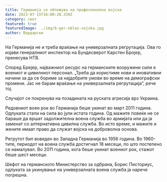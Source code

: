 ```yaml
---
title: Германија се обложува на професионална војска
date: 2023-07-15T16:00:28.339Z
category: свет
featured: true
featuredImage: ../img/6-ger-oblaz-vojska.jpg
author: Вардарски
---
```

На Германија не и треба враќање на универзалната регрутација. Ова го изјави генералниот инспектор на Бундесверот Карстен Бројер, пренесува НТВ.

Според Брејер, најважниот ресурс на германските вооружени сили е воениот и цивилниот персонал. „Треба да користиме нови и иновативни начини за да се бориме за најдобрите умови во време на демографски промени. Јас не барам враќање на универзалната регрутација“, рече тој.

Случајот се покренува на позадината на руската агресија врз Украина.

Редовниот воен рок во Германија беше укинат во март 2011 година. Одлуката стапи на сила во јули истата година. Од мажите повеќе не се бараше да вршат задолжителна воена служба во армијата или да ја заменат со алтернативна цивилна служба. Во исто време, и мажите и жените имаат право да служат војска на доброволна основа.

Регрутот бил воведен во Западна Германија во 1956 година. Во 1960-тите, периодот на воена служба достигнал 18 месеци, по што постепено се намалувал. Во 2011 година, кога беше укинат воениот рок, стажот беше шест месеци.

Шефот на германското Министерство за одбрана, Борис Писториус, одлуката за укинување на универзалната воена служба ја нарече погрешна.